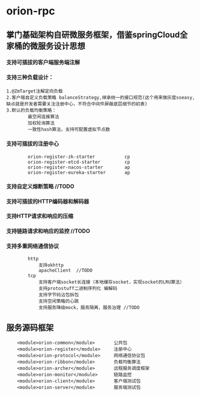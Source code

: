 # orion-rpc
## 掌门基础架构自研微服务框架，借鉴springCloud全家桶的微服务设计思想

#### 支持可插拔的客户端服务端注解

#### 支持三种负载设计：
    1.@ZmTarget注解定向负载 
    2.客户端自定义负载策略 balanceStrategy,继承统一的接口规范(这个用来做灰度soeasy,缺点就是开发者需要关注注册中心，不符合中间件屏蔽底层细节的初衷)
    3.默认的负载均衡策略：
			最空闲连接算法
			加权轮询算法  
			一致性hash算法，支持可配置虚拟节点数   

#### 支持可插拔的注册中心
 		 						
			orion-register-zk-starter   	   	cp 		
			orion-register-etcd-starter   		cp		
			orion-register-nacos-starter   		ap	
			orion-register-eureka-starter   	ap		
                           

#### 支持自定义熔断策略     //TODO

#### 支持可插拔的HTTP编码器和解码器

#### 支持HTTP请求和响应的压缩

#### 支持链路请求和响应的监控    //TODO

#### 支持多重网络通信协议
			http
				支持okhttp
				apacheClient  //TODO
			tcp   
				支持客户端socket长连接（本地缓存socket，实现socket的LRU算法）
				支持protostuff二进制序列化 编解码
				支持字节码沾包拆包
				支持空闲策略的心跳
				支持服务降级mock，服务隔离，服务治理 //TODO
				

## 服务源码框架
        <module>orion-common</module>       公共包
        <module>orion-register</module>     注册中心
        <module>orion-protocol</module>     网络通信协议包
        <module>orion-ribbon</module>       负载均衡算法
        <module>orion-archer</module>       远程服务调度框架
        <module>orion-monitor</module>      链路监控
        <module>orion-client</module>       客户端测试包
        <module>orion-server</module>       服务端测试包
